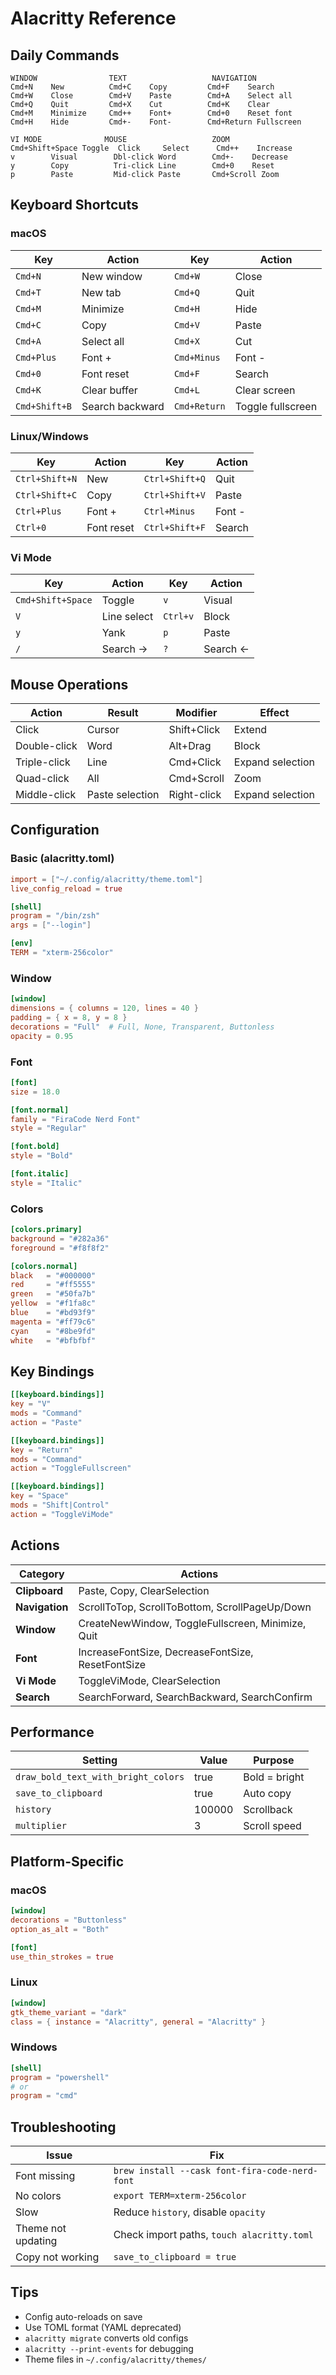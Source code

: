 # Alacritty Reference

## Daily Commands
```
WINDOW                TEXT                   NAVIGATION
Cmd+N    New          Cmd+C    Copy         Cmd+F    Search
Cmd+W    Close        Cmd+V    Paste        Cmd+A    Select all
Cmd+Q    Quit         Cmd+X    Cut          Cmd+K    Clear
Cmd+M    Minimize     Cmd++    Font+        Cmd+0    Reset font
Cmd+H    Hide         Cmd+-    Font-        Cmd+Return Fullscreen

VI MODE              MOUSE                   ZOOM
Cmd+Shift+Space Toggle  Click     Select      Cmd++    Increase
v        Visual        Dbl-click Word        Cmd+-    Decrease
y        Copy          Tri-click Line        Cmd+0    Reset
p        Paste         Mid-click Paste       Cmd+Scroll Zoom
```

## Keyboard Shortcuts

### macOS
| Key | Action | Key | Action |
|-----|--------|-----|--------|
| `Cmd+N` | New window | `Cmd+W` | Close |
| `Cmd+T` | New tab | `Cmd+Q` | Quit |
| `Cmd+M` | Minimize | `Cmd+H` | Hide |
| `Cmd+C` | Copy | `Cmd+V` | Paste |
| `Cmd+A` | Select all | `Cmd+X` | Cut |
| `Cmd+Plus` | Font + | `Cmd+Minus` | Font - |
| `Cmd+0` | Font reset | `Cmd+F` | Search |
| `Cmd+K` | Clear buffer | `Cmd+L` | Clear screen |
| `Cmd+Shift+B` | Search backward | `Cmd+Return` | Toggle fullscreen |

### Linux/Windows
| Key | Action | Key | Action |
|-----|--------|-----|--------|
| `Ctrl+Shift+N` | New | `Ctrl+Shift+Q` | Quit |
| `Ctrl+Shift+C` | Copy | `Ctrl+Shift+V` | Paste |
| `Ctrl+Plus` | Font + | `Ctrl+Minus` | Font - |
| `Ctrl+0` | Font reset | `Ctrl+Shift+F` | Search |

### Vi Mode
| Key | Action | Key | Action |
|-----|--------|-----|--------|
| `Cmd+Shift+Space` | Toggle | `v` | Visual |
| `V` | Line select | `Ctrl+v` | Block |
| `y` | Yank | `p` | Paste |
| `/` | Search → | `?` | Search ← |

## Mouse Operations

| Action | Result | Modifier | Effect |
|--------|--------|----------|--------|
| Click | Cursor | Shift+Click | Extend |
| Double-click | Word | Alt+Drag | Block |
| Triple-click | Line | Cmd+Click | Expand selection |
| Quad-click | All | Cmd+Scroll | Zoom |
| Middle-click | Paste selection | Right-click | Expand selection |

## Configuration

### Basic (alacritty.toml)
```toml
import = ["~/.config/alacritty/theme.toml"]
live_config_reload = true

[shell]
program = "/bin/zsh"
args = ["--login"]

[env]
TERM = "xterm-256color"
```

### Window
```toml
[window]
dimensions = { columns = 120, lines = 40 }
padding = { x = 8, y = 8 }
decorations = "Full"  # Full, None, Transparent, Buttonless
opacity = 0.95
```

### Font
```toml
[font]
size = 18.0

[font.normal]
family = "FiraCode Nerd Font"
style = "Regular"

[font.bold]
style = "Bold"

[font.italic]
style = "Italic"
```

### Colors
```toml
[colors.primary]
background = "#282a36"
foreground = "#f8f8f2"

[colors.normal]
black   = "#000000"
red     = "#ff5555"
green   = "#50fa7b"
yellow  = "#f1fa8c"
blue    = "#bd93f9"
magenta = "#ff79c6"
cyan    = "#8be9fd"
white   = "#bfbfbf"
```

## Key Bindings

```toml
[[keyboard.bindings]]
key = "V"
mods = "Command"
action = "Paste"

[[keyboard.bindings]]
key = "Return"
mods = "Command"
action = "ToggleFullscreen"

[[keyboard.bindings]]
key = "Space"
mods = "Shift|Control"
action = "ToggleViMode"
```

## Actions

| Category | Actions |
|----------|---------|
| **Clipboard** | Paste, Copy, ClearSelection |
| **Navigation** | ScrollToTop, ScrollToBottom, ScrollPageUp/Down |
| **Window** | CreateNewWindow, ToggleFullscreen, Minimize, Quit |
| **Font** | IncreaseFontSize, DecreaseFontSize, ResetFontSize |
| **Vi Mode** | ToggleViMode, ClearSelection |
| **Search** | SearchForward, SearchBackward, SearchConfirm |

## Performance

| Setting | Value | Purpose |
|---------|-------|---------|
| `draw_bold_text_with_bright_colors` | true | Bold = bright |
| `save_to_clipboard` | true | Auto copy |
| `history` | 100000 | Scrollback |
| `multiplier` | 3 | Scroll speed |

## Platform-Specific

### macOS
```toml
[window]
decorations = "Buttonless"
option_as_alt = "Both"

[font]
use_thin_strokes = true
```

### Linux
```toml
[window]
gtk_theme_variant = "dark"
class = { instance = "Alacritty", general = "Alacritty" }
```

### Windows
```toml
[shell]
program = "powershell"
# or
program = "cmd"
```

## Troubleshooting

| Issue | Fix |
|-------|-----|
| Font missing | `brew install --cask font-fira-code-nerd-font` |
| No colors | `export TERM=xterm-256color` |
| Slow | Reduce `history`, disable `opacity` |
| Theme not updating | Check import paths, `touch alacritty.toml` |
| Copy not working | `save_to_clipboard = true` |

## Tips

- Config auto-reloads on save
- Use TOML format (YAML deprecated)
- `alacritty migrate` converts old configs
- `alacritty --print-events` for debugging
- Theme files in `~/.config/alacritty/themes/`